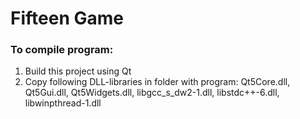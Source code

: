 # Fifteen Game
### To compile  program:
1. Build this project using Qt
2. Copy following DLL-libraries in folder with program: Qt5Core.dll, Qt5Gui.dll, Qt5Widgets.dll, libgcc_s_dw2-1.dll, libstdc++-6.dll, libwinpthread-1.dll
